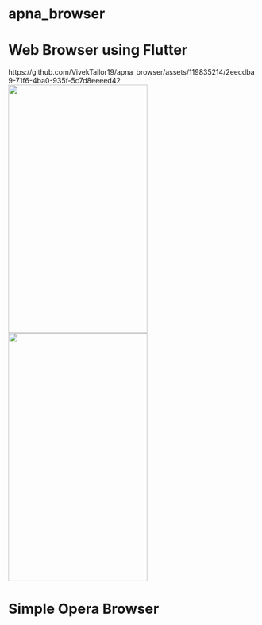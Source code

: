 # apna_browser

# Web Browser using Flutter

<p>
https://github.com/VivekTailor19/apna_browser/assets/119835214/2eecdba9-71f6-4ba0-935f-5c7d8eeeed42

<img src = "https://github.com/VivekTailor19/apna_browser/assets/119835214/306eb0b9-19ff-4181-92dd-83a83b817eb4" height="500" width="280">
<img src = "https://github.com/VivekTailor19/apna_browser/assets/119835214/1344eca3-f355-41e7-ae4d-c26475440fe2" height="500" width="280">

</p>

# Simple Opera Browser

<p>

</p>